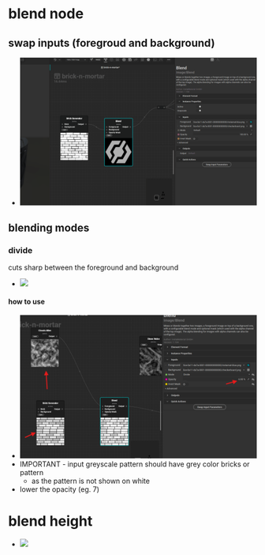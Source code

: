 # blend node

## swap inputs (foregroud and background)

- <img src="./images/blend-nodes/swap-input-blend-node.gif">

## blending modes

### divide

cuts sharp between the foreground and background

- <img src="./images/blend-nodes/blend-mode-divide-result.gif">

#### how to use

- <img src="./images/blend-nodes/setup-blend-mode-divide.png">
- IMPORTANT - input greyscale pattern should have grey color bricks or pattern
  - as the pattern is not shown on white
- lower the opacity (eg. 7)

# blend height

- <img src="./images/blend-nodes/blend-height-node-offset-adjustments.gif">
